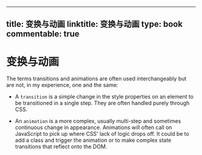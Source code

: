 
---
title: 变换与动画
linktitle: 变换与动画
type: book
commentable: true
---

# 变换与动画

The terms transitions and animations are often used interchangeably but are not, in my experience, one and the same:

- A `transition` is a simple change in the style properties on an element to be transitioned in a single step. They are often handled purely through CSS.

- An `animation` is a more complex, usually multi-step and sometimes continuous change in appearance. Animations will often call on JavaScript to pick up where CSS' lack of logic drops off. It could be to add a class and trigger the animation or to make complex state transitions that reflect onto the DOM.

    